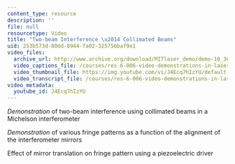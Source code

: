```yaml
---
content_type: resource
description: ''
file: null
resourcetype: Video
title: "Two-beam Interference \u2014 Collimated Beams"
uid: 253b573d-80dd-8944-fa02-325756baf9e1
video_files:
  archive_url: http://www.archive.org/download/MITlaser_demo/demo-10_300k.mp4
  video_captions_file: /courses/res-6-006-video-demonstrations-in-lasers-and-optics-spring-2008/5d2aa2bb1f995142b36c60beaa63a13a_J4Ecq7hIzYU.vtt
  video_thumbnail_file: https://img.youtube.com/vi/J4Ecq7hIzYU/default.jpg
  video_transcript_file: /courses/res-6-006-video-demonstrations-in-lasers-and-optics-spring-2008/c37b6775e3ae847451a1331847cfd4f1_J4Ecq7hIzYU.pdf
video_metadata:
  youtube_id: J4Ecq7hIzYU
---
```


_Demonstration_ of two-beam interference using collimated beams in a Michelson interferometer

_Demonstration_ of various fringe patterns as a function of the alignment of the interferometer mirrors

Effect of mirror translation on fringe pattern using a piezoelectric driver